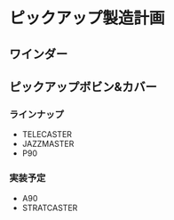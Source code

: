 # ピックアップ製造計画

## ワインダー

## ピックアップボビン&カバー

### ラインナップ

- TELECASTER
- JAZZMASTER
- P90

### 実装予定

- A90
- STRATCASTER
